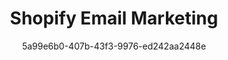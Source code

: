 ---
id: c73k5d9q9
blueprint: feature
title: 'Shopify Email Marketing'
author: 5a99e6b0-407b-43f3-9976-ed242aa2448e
template: home
updated_by: 5a99e6b0-407b-43f3-9976-ed242aa2448e
updated_at: 1744285361
sections:
  -
    id: m98m0ur4
    title: 'The Best Shopify Email Marketing App to Drive Sales in 2025'
    hero_subtitle: 'Leverage the power of email marketing to boost your Shopify sales effortlessly. With SendX, you can create stunning campaigns that engage your customers and drive conversions.'
    button_text: 'Try for free'
    button_link: 'https://app.sendx.io'
    type: hero
    enabled: true
    hero_title: 'The Best Shopify Email Marketing App to Drive Sales in 2025'
  -
    id: m98momdw
    feature_title: 'Interactive AMP Emails'
    feature_subtitle: 'Create interactive AMP emails that allow customers to shop directly from their inbox, reducing friction in the checkout process.'
    feature_link: 'https://sendx.io'
    feature_image:
      - feature-images/10.jpeg
    type: feature_overview
    enabled: true
    features_title: 'All-in-One Email Marketing Solution for Shopify'
    feature:
      -
        id: m98n4fa1
        feature_title: 'Drag & Drop Editor'
        feature_subtitle: 'Easily design beautiful emails with our intuitive drag-and-drop editor, no coding required.'
        feature_link: 'https://sendx.io'
        feature_image:
          - feature-images/2.jpeg
      -
        id: m98n4fa2
        feature_title: 'Smart Segmentation'
        feature_subtitle: 'Utilize AI-driven segmentation to send personalized emails based on customer behavior and preferences.'
        feature_link: 'https://sendx.io'
        feature_image:
          - feature-images/3.jpeg
      -
        id: m98n4fa3
        feature_title: 'Automated Email Journeys'
        feature_subtitle: 'Set up automated email journeys that nurture leads and convert them into loyal customers.'
        feature_link: 'https://sendx.io'
        feature_image:
          - feature-images/4.jpeg
      -
        id: m98n4fa4
        feature_title: 'Managed Deliverability'
        feature_subtitle: 'Get expert guidance on best practices to ensure your emails land in inboxes, not spam.'
        feature_link: 'https://sendx.io'
        feature_image:
          - feature-images/5.jpeg
      -
        id: m98n4fa5
        feature_title: 'Email API Services'
        feature_subtitle: 'Easily integrate SendX with your Shopify store using our robust email API services.'
        feature_link: 'https://sendx.io'
        feature_image:
          - feature-images/6.jpeg
  -
    id: m98nmk1y
    feature_detail:
      -
        id: m98nml5u
        feature_title: 'Personalized Email Campaigns'
        feature_image: feature-images/2.jpeg
        feature_section_detail:
          -
            id: m98nn37d
            feature_subtitle: 'Pre-made Email Templates'
            feature_subtitle_content: 'Choose from a variety of responsive email templates designed specifically for Shopify. Customize them easily to match your brand.'
            icon: mail
          -
            id: m98nngrx
            feature_subtitle: 'Mobile Optimization'
            feature_subtitle_content: 'Ensure your emails look great on any device with our mobile-responsive designs.'
            icon: settings
          -
            id: m98nnqh5
            feature_subtitle: 'Dynamic Content'
            feature_subtitle_content: 'Use dynamic content to personalize emails based on customer data and behavior for higher engagement.'
            icon: users
      -
        id: m99a3k2p
        feature_title: 'Automate Your Shopify Email Marketing'
        feature_image: feature-images/3.jpeg
        feature_section_detail:
          -
            id: m99a4j7r
            feature_subtitle: 'Event-Triggered Emails'
            feature_subtitle_content: 'Send automated emails triggered by customer actions such as purchases, sign-ups, or cart abandonment.'
            icon: users
          -
            id: m99a5l3s
            feature_subtitle: 'Email Sequences'
            feature_subtitle_content: 'Create tailored email sequences that guide customers through their journey with your brand.'
            icon: chart
          -
            id: m99a6m8t
            feature_subtitle: 'Customer Journey Mapping'
            feature_subtitle_content: 'Visualize and optimize customer journeys to enhance engagement and retention.'
            icon: chart
      -
        id: m99b1p4q
        feature_title: 'Boost Your Email Deliverability'
        feature_image: feature-images/4.jpeg
        feature_section_detail:
          -
            id: m99b2r9w
            feature_subtitle: 'Email Authentication'
            feature_subtitle_content: 'Get assistance with setting up email authentication protocols like DKIM, SPF, and DMARC.'
            icon: shield
          -
            id: m99b3s2e
            feature_subtitle: 'Dedicated IP Addresses'
            feature_subtitle_content: 'Ensure your emails reach the inbox with dedicated IP addresses managed by our experts.'
            icon: shield
          -
            id: m99b4t7r
            feature_subtitle: 'Domain Warm-up'
            feature_subtitle_content: 'Build your domain reputation with our warm-up services to improve email delivery rates.'
            icon: chart
      -
        id: m99c1u3t
        feature_title: 'Measure Your Campaign Performance'
        feature_image: feature-images/5.jpeg
        feature_section_detail:
          -
            id: m99c2v8y
            feature_subtitle: 'Email Analytics'
            feature_subtitle_content: 'Track key metrics such as open rates, click rates, and conversions to optimize your campaigns.'
            icon: chart
          -
            id: m99c3w1u
            feature_subtitle: 'A/B Testing'
            feature_subtitle_content: 'Test different subject lines and content to find what resonates best with your audience.'
            icon: settings
          -
            id: m99c4x6i
            feature_subtitle: 'Data Export'
            feature_subtitle_content: 'Easily export your campaign data for further analysis and reporting.'
            icon: cloud
    type: feature_detail
    enabled: true
    features_detail_title: 'Powerful Features for Effective Shopify Email Marketing'
  -
    id: m98nmk8u
    feature_blogs_title: 'Maximize Your Shopify Sales with Email Marketing'
    feature_blog_card:
      -
        id: m99d2lofp
        feature_blog_image:
          - feature-images/4.jpeg
        feature_blog_title: 'Interactive Emails'
        feature_blog_content: 'Design and send dynamic emails that engage customers and drive sales without writing a single line of code.'
      -
        id: m90d2dsfp
        feature_blog_image:
          - feature-images/1.jpeg
        feature_blog_title: 'Automated Email Journeys'
        feature_blog_content: 'Automate your customer journeys to nurture leads and increase conversions effortlessly.'
      -
        id: m99d2dsap
        feature_blog_image:
          - feature-images/2.jpeg
        feature_blog_title: 'Smart Segmentation'
        feature_blog_content: 'Utilize smart segmentation to send personalized emails that resonate with your audience.'
      -
        id: m99d2d2fp
        feature_blog_image:
          - feature-images/3.jpeg
        feature_blog_title: 'Email Deliverability Best Practices'
        feature_blog_content: 'Learn how to ensure your emails land in the inbox with our expert deliverability tips.'
      -
        id: m99d8dsfp
        feature_blog_image:
          - feature-images/6.jpeg
        feature_blog_title: 'Dynamic Content in Emails'
        feature_blog_content: 'Discover how to use dynamic content to create personalized email experiences for your customers.'
      -
        id: m99dgdsfp
        feature_blog_image:
          - feature-images/8.jpeg
        feature_blog_title: 'Email Analytics and Reporting'
        feature_blog_content: 'Measure the success of your campaigns with comprehensive analytics and reporting tools.'
    type: feature_blogs
    enabled: true
  -
    id: l93k2d8qp
    type: logo_cloud
    enabled: true
    logo_cloud_title: 'Trusted by Thousands of Shopify Brands'
    logo_cloud_subtitle: 'Join the ranks of successful brands using SendX for their email marketing needs'
    logo_cloud_button_text: 'See Customer Stories'
    logo_cloud_button_link: /customers
    logos:
      -
        id: l21b3x9nd
        logo_icon:
          - feature-images/2.jpeg
      -
        id: d64p7f3ak
        logo_icon:
          - feature-images/5.jpeg
      -
        id: q88z1m7bw
        logo_icon:
          - feature-images/7.jpeg
      -
        id: f13k5v9lz
        logo_icon:
          - feature-images/9.jpeg
      -
        id: w47m8s2kt
        logo_icon:
          - feature-images/11.jpeg
      -
        id: s19y6p4qv
        logo_icon:
          - feature-images/4.jpeg
      -
        id: v56n2a3mx
        logo_icon:
          - feature-images/12.jpeg
      -
        id: j82l4c5zb
        logo_icon:
          - feature-images/6.jpeg
  -
    id: f92l8d2kp
    type: faqs
    enabled: true
    faq_title: 'Frequently Asked Questions'
    faqs:
      -
        id: q11n9b4zx
        faq_ques: 'What is Shopify email marketing?'
        faq_ans: 'Shopify email marketing involves using email campaigns to engage customers, promote products, and drive sales for Shopify stores.'
      -
        id: v77k5d3pl
        faq_ques: 'How can I integrate SendX with my Shopify store?'
        faq_ans: 'You can easily connect SendX with your Shopify store in just a few clicks to start sending email campaigns.'
      -
        id: p62m7x8dw
        faq_ques: 'What types of emails can I send using SendX?'
        faq_ans: 'You can send welcome emails, newsletters, promotional emails, cart abandonment emails, and much more using SendX.'
      -
        id: w38l2q5bk
        faq_ques: 'How does SendX help improve email deliverability?'
        faq_ans: 'SendX provides managed deliverability services, including email authentication and dedicated IP addresses, to ensure your emails reach the inbox.'
      -
        id: y56p9b1vn
        faq_ques: 'What are the benefits of using SendX for Shopify email marketing?'
        faq_ans: 'SendX offers an intuitive interface, powerful automation features, smart segmentation, and expert support to maximize your email marketing efforts.'
---